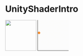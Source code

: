 # UnityShaderIntro

<img width="100" height="100" src="Works/glow.gif">
<img width="100" height="100" src="Works/bounce.gif">
